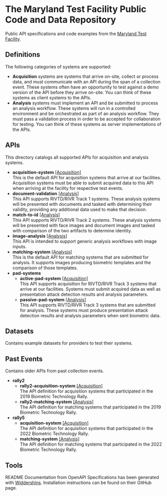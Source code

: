 # The Maryland Test Facility Public Code and Data Repository

Public API specifications and code examples from the [Maryland Test Facility](https://mdtf.org).

## Definitions

The following categories of systems are supported:
- **Acquisition** systems are systems that arrive on-site, collect or process data, and must communicate with an API during the span of a collection event. These systems often have an opportunity to test against a demo version of the API before they arrive on-site. You can think of these systems as client systems to the APIs.
- **Analysis** systems must implement an API and be submitted to process an analysis workflow. These systems will run in a controlled environment and be orchestrated as part of an analysis workflow. They must pass a validation process in order to be accepted for collaboration for testing. You can think of these systems as server implementations of the APIs.

## APIs

This directory catalogs all supported APIs for acquisition and analysis systems.

- **acquisition-system** [\[Acquisition\]](#Definitions)  
  This is the default API for acquisition systems that arrive at our facilities. Acquisition systems must be able to submit acquired data to this API when arriving at the facility for respective test events.
- **document-validation** [\[Analysis\]](#Definitions)  
  This API supports RIVTD/RIVR Track 1 systems. These analysis systems will be presented with documents and tasked with determining their validity, providing any additional data used to make that decision.
- **match-to-id** [\[Analysis\]](#Definitions)  
  This API supports RIVTD/RIVR Track 2 systems. These analysis systems will be presented with face images and document images and tasked with comparison of the two artifacts to determine identity.
- **image-analysis** [\[Analysis\]](#Definitions)  
  This API is intended to support generic analysis workflows with image inputs.
- **matching-system** [\[Analysis\]](#Definitions)  
  This is the default API for matching systems that are submitted for analysis. It supports images producing biometric templates and the comparison of those templates.
- **pad-systems**
  - **active-pad-system** [\[Acquisition\]](#Definitions)  
    This API supports acquisition for RIVTD/RIVR Track 3 systems that arrive at our facilities. Systems must submit acquired data as well as presentation attack detection results and analysis parameters.
  - **passive-pad-system** [\[Analysis\]](#Definitions)  
    This API supports RIVTD/RIVR Track 3 systems that are submitted for analysis. These systems must produce presentation attack detection results and analysis parameters when sent biometric data.

## Datasets

Contains example datasets for providers to test their systems.

## Past Events

Contains older APIs from past collection events.

- **rally2**
  - **rally2-acquisition-system** [\[Acquisition\]](#Definitions)  
    The API definition for acquisition systems that participated in the 2019 Biometric Technology Rally.
  - **rally2-matching-system** [\[Analysis\]](#Definitions)  
    The API definition for matching systems that participated in the 2019 Biometric Technology Rally.
- **rally5**
  - **acquisition-system** [\[Acquisition\]](#Definitions)  
    The API definition for acquisition systems that participated in the 2022 Biometric Technology Rally.
  - **matching-system** [\[Analysis\]](#Definitions)  
    The API definition for matching systems that participated in the 2022 Biometric Technology Rally.

## Tools

README Documentation from OpenAPI Specifications has been generated with [Widdershins](https://github.com/Mermade/widdershins). Installation instructions can be found on their GitHub page.
